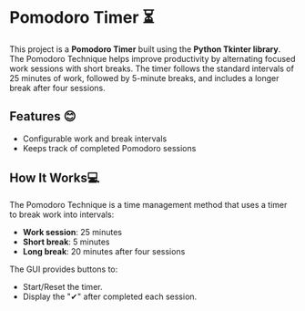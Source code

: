 # Pomodoro Timer ⏳
This project is a **Pomodoro Timer** built using the **Python Tkinter library**. The Pomodoro Technique helps improve productivity by alternating focused work sessions with short breaks. The timer follows the standard intervals of 25 minutes of work, followed by 5-minute breaks, and includes a longer break after four sessions.

## Features 😊
- Configurable work and break intervals<br>
- Keeps track of completed Pomodoro sessions<br>

## How It Works💻
The Pomodoro Technique is a time management method that uses a timer to break work into intervals:
- **Work session**: 25 minutes
- **Short break**: 5 minutes
- **Long break**: 20 minutes after four sessions
  
The GUI provides buttons to:
- Start/Reset the timer.
- Display the "✔" after completed each session.
